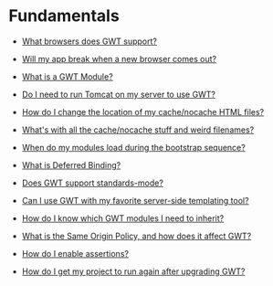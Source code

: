 <a href='Hidden comment: 
2008-11-27. Replaced by FAQ.wiki.
'></a>

# Fundamentals #

  * [What browsers does GWT support?](FAQ_CurrentlySupportBrowsers.md)

  * [Will my app break when a new browser comes out?](FAQ_NewBrowserSupport.md)

  * [What is a GWT Module?](FAQ_GWTModuleDefinition.md)

  * [Do I need to run Tomcat on my server to use GWT?](FAQ_TomcatRequiredOnServerForGWT.md)

  * [How do I change the location of my cache/nocache HTML files?](FAQ_ChangeLocationGWTApplicationFiles.md)

  * [What's with all the cache/nocache stuff and weird filenames?](FAQ_GWTApplicationFiles.md)

  * [When do my modules load during the bootstrap sequence?](FAQ_WhenDoModulesLoad.md)

  * [What is Deferred Binding?](FAQ_DeferredBindingDefinition.md)

  * [Does GWT support standards-mode?](FAQ_StandardsModeSupport.md)

  * [Can I use GWT with my favorite server-side templating tool?](FAQ_GWTWithServerSideTemplatingTool.md)

  * [How do I know which GWT modules I need to inherit?](FAQ_GWTModuleInheritance.md)

  * [What is the Same Origin Policy, and how does it affect GWT?](FAQ_SOP.md)

  * [How do I enable assertions?](FAQ_EnableAssertions.md)

  * [How do I get my project to run again after upgrading GWT?](FAQ_WontRunAfterUpgrade.md)

